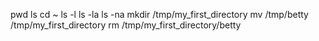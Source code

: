 pwd
ls
cd ~
ls -l
ls -la
ls -na
mkdir /tmp/my_first_directory
mv /tmp/betty /tmp/my_first_directory 
rm /tmp/my_first_directory/betty
